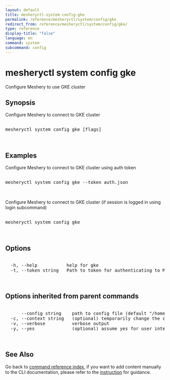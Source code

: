 ```yaml
---
layout: default
title: mesheryctl-system-config-gke
permalink: reference/mesheryctl/system/config/gke
redirect_from: reference/mesheryctl/system/config/gke/
type: reference
display-title: "false"
language: en
command: system
subcommand: config
---
```


# mesheryctl system config gke

Configure Meshery to use GKE cluster

## Synopsis

Configure Meshery to connect to GKE cluster
<pre class='codeblock-pre'>
<div class='codeblock'>
mesheryctl system config gke [flags]

</div>
</pre> 

## Examples

Configure Meshery to connect to GKE cluster using auth token
<pre class='codeblock-pre'>
<div class='codeblock'>
mesheryctl system config gke --token auth.json

</div>
</pre> 

Configure Meshery to connect to GKE cluster (if session is logged in using login subcommand)
<pre class='codeblock-pre'>
<div class='codeblock'>
mesheryctl system config gke

</div>
</pre> 

## Options

<pre class='codeblock-pre'>
<div class='codeblock'>
  -h, --help           help for gke
  -t, --token string   Path to token for authenticating to Meshery API

</div>
</pre>

## Options inherited from parent commands

<pre class='codeblock-pre'>
<div class='codeblock'>
      --config string    path to config file (default "/home/runner/.meshery/config.yaml")
  -c, --context string   (optional) temporarily change the current context.
  -v, --verbose          verbose output
  -y, --yes              (optional) assume yes for user interactive prompts.

</div>
</pre>

## See Also

Go back to [command reference index](/reference/mesheryctl/), if you want to add content manually to the CLI documentation, please refer to the [instruction](/project/contributing/contributing-cli#preserving-manually-added-documentation) for guidance.
